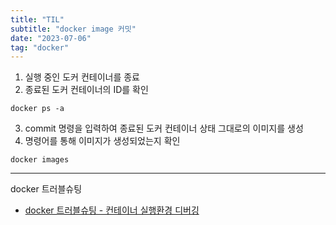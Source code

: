 ```yaml
---
title: "TIL"
subtitle: "docker image 커밋"
date: "2023-07-06"
tag: "docker"
---
```


1. 실행 중인 도커 컨테이너를 종료
2. 종료된 도커 컨테이너의 ID를 확인  

```
docker ps -a
```  

3. commit 명령을 입력하여 종료된 도커 컨테이너 상태 그대로의 이미지를 생성
4. 명령어를 통해 이미지가 생성되었는지 확인  

```
docker images
```  

---

docker 트러블슈팅

- [docker 트러블슈팅 - 컨테이너 실행환경 디버깅](https://www.44bits.io/ko/post/docker-container-trouble-shooting-by-exec-and-commit)

